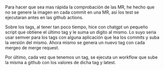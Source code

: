 Para hacer que sea mas rápida la comprobación de las MR, he hecho que no se genere la imagen en cada commit en una MR, asi los test se ejecutaran antes en las github actions. 

Sobre los tags, al tener tan poco tiempo, hice con chatgpt un pequeño script que obtiene el último tag y le suma un digito al mismo. Lo suyo seria usar semver para los tags con alguna aplicación que lea los commits y suba la versión del mismo. Ahora mismo se genera un nuevo tag con cada mergeo de merge request. 

Por último, cada vez que tenemos un tag, se ejecuta un workflow que sube la misma a github con los valores de dicha tag y latest. 